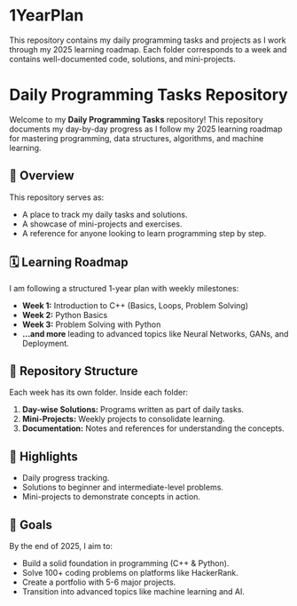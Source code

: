 # 1YearPlan
This repository contains my daily programming tasks and projects as I work through my 2025 learning roadmap. Each folder corresponds to a week and contains well-documented code, solutions, and mini-projects.

# Daily Programming Tasks Repository

Welcome to my **Daily Programming Tasks** repository! This repository documents my day-by-day progress as I follow my 2025 learning roadmap for mastering programming, data structures, algorithms, and machine learning.

## 📖 Overview
This repository serves as:
- A place to track my daily tasks and solutions.
- A showcase of mini-projects and exercises.
- A reference for anyone looking to learn programming step by step.

## 🗓️ Learning Roadmap
I am following a structured 1-year plan with weekly milestones:
- **Week 1:** Introduction to C++ (Basics, Loops, Problem Solving)
- **Week 2:** Python Basics
- **Week 3:** Problem Solving with Python
- **...and more** leading to advanced topics like Neural Networks, GANs, and Deployment.

## 📁 Repository Structure
Each week has its own folder. Inside each folder:
1. **Day-wise Solutions:** Programs written as part of daily tasks.
2. **Mini-Projects:** Weekly projects to consolidate learning.
3. **Documentation:** Notes and references for understanding the concepts.


## 🌟 Highlights
- Daily progress tracking.
- Solutions to beginner and intermediate-level problems.
- Mini-projects to demonstrate concepts in action.

## 🚀 Goals
By the end of 2025, I aim to:
- Build a solid foundation in programming (C++ & Python).
- Solve 100+ coding problems on platforms like HackerRank.
- Create a portfolio with 5-6 major projects.
- Transition into advanced topics like machine learning and AI.



